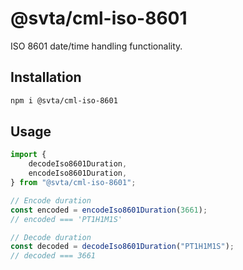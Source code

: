 # @svta/cml-iso-8601

ISO 8601 date/time handling functionality.

## Installation

```bash
npm i @svta/cml-iso-8601
```

## Usage

```typescript
import {
	decodeIso8601Duration,
	encodeIso8601Duration,
} from "@svta/cml-iso-8601";

// Encode duration
const encoded = encodeIso8601Duration(3661);
// encoded === 'PT1H1M1S'

// Decode duration
const decoded = decodeIso8601Duration("PT1H1M1S");
// decoded === 3661
```
